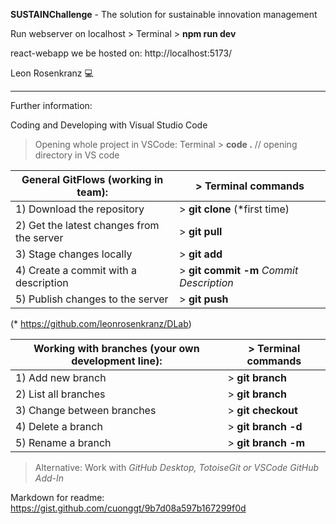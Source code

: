 **SUSTAINChallenge**  - The solution for sustainable innovation management

Run webserver on localhost > Terminal > **npm run dev**

react-webapp we be hosted on: http://localhost:5173/

Leon Rosenkranz :computer:

---

Further information:

Coding and Developing with Visual Studio Code

> Opening whole project in VSCode: Terminal > **code .** // opening directory in VS code

|General GitFlows (working in team): |> Terminal commands |
|-|-|
|1) Download the repository                 | > **git clone <RepositoryURL>** (*first time)|
|2) Get the latest changes from the server  | > **git pull**|
|3) Stage changes locally                   | > **git add <filename>**|
|4) Create a commit with a description      | > **git commit -m** _Commit Description_|
|5) Publish changes to the server           | > **git push**|

  (* https://github.com/leonrosenkranz/DLab)

|Working with branches (your own development line): |> Terminal commands |
|-|-|
|1) Add new branch                           | > **git branch**|
|2) List all branches                        | > **git branch <branch>**|
|3) Change between branches                  | > **git checkout <branch>**|
|4) Delete a branch                          | > **git branch -d**|
|5) Rename a branch                          | > **git branch -m <branch>**|
 
> Alternative: Work with _GitHub Desktop, TotoiseGit or VSCode GitHub Add-In_
  
Markdown for readme: https://gist.github.com/cuonggt/9b7d08a597b167299f0d

  
